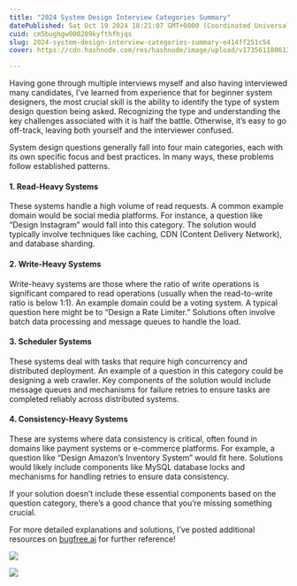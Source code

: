 ```yaml
---
title: "2024 System Design Interview Categories Summary"
datePublished: Sat Oct 19 2024 18:21:07 GMT+0000 (Coordinated Universal Time)
cuid: cm5bughgw000209kyfthfhjqs
slug: 2024-system-design-interview-categories-summary-e414ff251c54
cover: https://cdn.hashnode.com/res/hashnode/image/upload/v1735611806138/af5f02b3-f3d5-4725-8e98-5876b88c2f4c.png

---
```


Having gone through multiple interviews myself and also having interviewed many candidates, I’ve learned from experience that for beginner system designers, the most crucial skill is the ability to identify the type of system design question being asked. Recognizing the type and understanding the key challenges associated with it is half the battle. Otherwise, it’s easy to go off-track, leaving both yourself and the interviewer confused.

System design questions generally fall into four main categories, each with its own specific focus and best practices. In many ways, these problems follow established patterns.

#### 1\. Read-Heavy Systems

These systems handle a high volume of read requests. A common example domain would be social media platforms. For instance, a question like “Design Instagram” would fall into this category. The solution would typically involve techniques like caching, CDN (Content Delivery Network), and database sharding.

#### 2\. Write-Heavy Systems

Write-heavy systems are those where the ratio of write operations is significant compared to read operations (usually when the read-to-write ratio is below 1:1). An example domain could be a voting system. A typical question here might be to “Design a Rate Limiter.” Solutions often involve batch data processing and message queues to handle the load.

#### 3\. Scheduler Systems

These systems deal with tasks that require high concurrency and distributed deployment. An example of a question in this category could be designing a web crawler. Key components of the solution would include message queues and mechanisms for failure retries to ensure tasks are completed reliably across distributed systems.

#### 4\. Consistency-Heavy Systems

These are systems where data consistency is critical, often found in domains like payment systems or e-commerce platforms. For example, a question like “Design Amazon’s Inventory System” would fit here. Solutions would likely include components like MySQL database locks and mechanisms for handling retries to ensure data consistency.

If your solution doesn’t include these essential components based on the question category, there’s a good chance that you’re missing something crucial.

For more detailed explanations and solutions, I’ve posted additional resources on [bugfree.ai](https://bugfree.ai/course/system-design-basic/quesion-type-introduction) for further reference!

![](https://cdn.hashnode.com/res/hashnode/image/upload/v1735611803221/709605fc-a88c-470d-9c90-e1008e48d5ab.png)

![](https://cdn.hashnode.com/res/hashnode/image/upload/v1735611804790/1a106c86-de24-4c97-b466-eccc028ea32d.png)